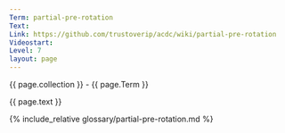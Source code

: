 ```yaml
---
Term: partial-pre-rotation
Text: 
Link: https://github.com/trustoverip/acdc/wiki/partial-pre-rotation
Videostart: 
Level: 7
layout: page
---
```


{{ page.collection }} - {{ page.Term }}

   {{ page.text }}

{% include_relative glossary/partial-pre-rotation.md %}
